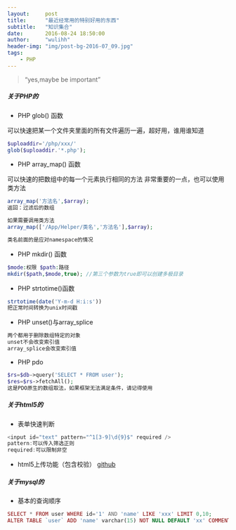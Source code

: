 ```yaml
---
layout:     post
title:      "最近经常用的特别好用的东西"
subtitle:   "知识集合"
date:       2016-08-24 18:50:00
author:     "wulihh"
header-img: "img/post-bg-2016-07_09.jpg"
tags:
    - PHP
---
```

> “yes,maybe be important”

##### 关于PHP的

* PHP glob() 函数

可以快速把某一个文件夹里面的所有文件遍历一遍，超好用，谁用谁知道

``` php
$uploaddir='/php/xxx/'
glob($uploaddir.'*.php');
```

* PHP array_map() 函数

可以快速的把数组中的每一个元素执行相同的方法
非常重要的一点，也可以使用类方法

``` php
array_map('方法名',$array);
返回：过滤后的数组

如果需要调用类方法
array_map(['/App/Helper/类名','方法名'],$array);

类名前面的是应对namespace的情况
```

* PHP mkdir() 函数

``` php
$mode:权限 $path:路径
mkdir($path,$mode,true); //第三个参数为true即可以创建多极目录
```

* PHP strtotime()函数

``` php
strtotime(date('Y-m-d H:i:s'))
把正常时间转换为unix时间戳
```

* PHP unset()与array_splice

``` php
两个都用于删除数组特定的对象
unset不会改变索引值
array_splice会改变索引值
```

* PHP pdo

``` php
$rs=$db->query('SELECT * FROM user');
$res=$rs->fetchAll();
这是PDO原生的数组取法，如果框架无法满足条件，请记得使用
```

##### 关于html5的

* 表单快速判断

``` javascript
<input id="text" pattern="^1[3-9]\d{9}$" required />
pattern:可以传入筛选正则
required:可以限制非空
```

* html5上传功能（包含校验）
[github](https://github.com/aa4933/wuhUpload)

##### 关于mysql的

* 基本的查询顺序

``` php
SELECT * FROM user WHERE id='1' AND 'name' LIKE 'xxx' LIMIT 0,10;
ALTER TABLE `user` ADD 'name' varchar(15) NOT NULL DEFAULT 'xx' COMMENT '这个是名字'
```